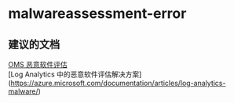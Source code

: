 
<properties
    pageTitle="malwareassessment-error"
    description="与恶意软件评估相关的问题：错误"
    service="microsoft.operationalinsights"
    resource="operationalinsightsaccounts"
    authors="adoylemsft"
    displayorder=""
    selfHelpType="generic"
    supportTopicIds="32536547"
    resourceTags=""
    productPesIds="15725"
    cloudEnvironments="public, Blackforest, Fairfax"
/>


# <a name="malwareassessmenterror"></a>malwareassessment-error


## <a name="recommended-documents"></a>**建议的文档**
[OMS 恶意软件评估](https://blogs.technet.microsoft.com/msoms/2016/01/14/sometimes-its-easy-oms-malware-assessment/) <br>
[Log Analytics 中的恶意软件评估解决方案] (https://azure.microsoft.com/documentation/articles/log-analytics-malware/)


<!--HONumber=Nov16_HO2-->


